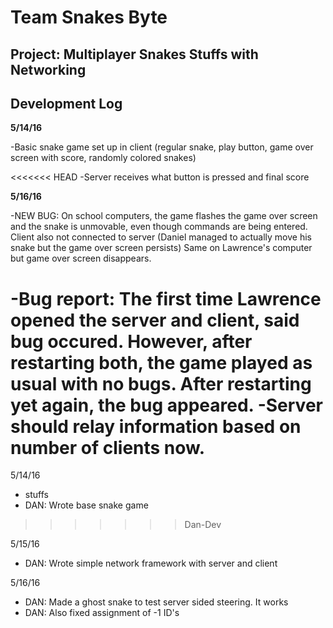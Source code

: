 <h1>Team Snakes Byte</h1>

<h2>Project: Multiplayer Snakes Stuffs with Networking</h2>

<h2>Development Log</h2>

<b>5/14/16</b>

-Basic snake game set up in client (regular snake, play button, game over screen with score, randomly colored snakes)

<<<<<<< HEAD
-Server receives what button is pressed and final score


<b>5/16/16</b>

-NEW BUG: On school computers, the game flashes the game over screen and the snake is unmovable, even though commands are being entered. Client also not connected to server (Daniel managed to actually move his snake but the game over screen persists) Same on Lawrence's computer but game over screen disappears.

-Bug report: The first time Lawrence opened the server and client, said bug occured. However, after restarting both, the game played as usual with no bugs. After restarting yet again, the bug appeared.
-Server should relay information based on number of clients now.
=======
5/14/16
- stuffs
- DAN: Wrote base snake game
>>>>>>> Dan-Dev

5/15/16
- DAN: Wrote simple network framework with server and client

5/16/16
- DAN: Made a ghost snake to test server sided steering. It works
- DAN: Also fixed assignment of -1 ID's
